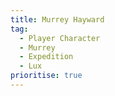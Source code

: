 ```yaml
---
title: Murrey Hayward
tag:
  - Player Character
  - Murrey
  - Expedition
  - Lux
prioritise: true
---
```

